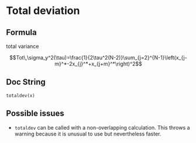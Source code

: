 # Total deviation

## Formula
total variance

$$Tot\,\sigma_y^2(\tau)=\frac{1}{2\tau^2(N-2)}\sum_{j=2}^{N-1}\left(x_{j-m}^*-2x_{j}^*+x_{j+m}^*\right)^2$$

## Doc String

```@docs
totaldev(x)
```
## Possible issues
 * `totaldev` can be called with a non-overlapping calculation. This throws a warning because it is unusual to use but nevertheless faster.
